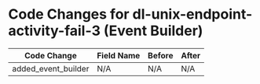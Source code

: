 # Code Changes for dl-unix-endpoint-activity-fail-3 (Event Builder)

| Code Change | Field Name | Before | After |
|-------------|------------|--------|-------|
| added_event_builder | N/A | N/A | N/A |